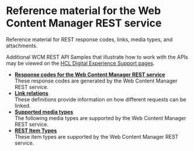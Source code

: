 # Reference material for the Web Content Manager REST service

Reference material for REST response codes, links, media types, and attachments.

Additional WCM REST API Samples that illustrate how to work with the APIs may be viewed on the [HCL Digital Experience Support pages](https://support.hcltechsw.com/csm).

-   **[Response codes for the Web Content Manager REST service](wcm_rest_response_codes.md)**  
These response codes are generated by the Web Content Manager REST service.
-   **[Link relations](wcm_rest_link_relations.md)**  
These definitions provide information on how different requests can be linked.
-   **[Supported media types](wcm_rest_media_types.md)**  
The following media types are supported by the Web Content Manager REST service.
-   **[REST Item Types](wcm_rest_item_types.md)**  
These item types are supported by the Web Content Manager REST service.


